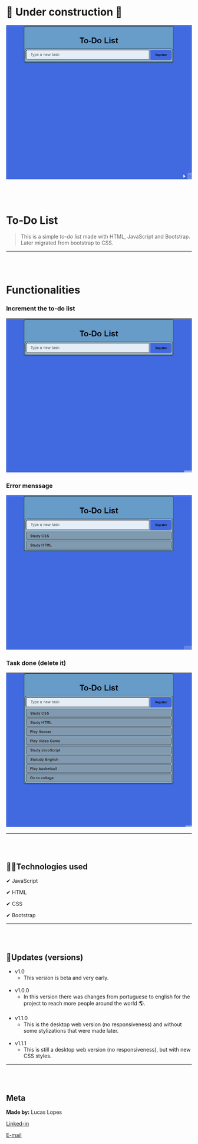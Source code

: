 # 🚧 Under construction 🚧

![To-Do List](img/readme/to-do_list.gif)
<br/><br/><br/><br/>

# To-Do List

>This is a simple _to-do list_ made with HTML, JavaScript and Bootstrap. Later migrated from bootstrap to CSS. 
---
<br/><br/>

# Functionalities

### Increment the to-do list
![Functionality1](img/readme/increment.gif)
<br/>

### Error menssage
![Functionality2](img/readme/error.gif)
<br/>

### Task done (delete it)
![Functionality3](img/readme/delete_task.gif)

----
<br/><br/>

## 👨‍💻Technologies used

✔ JavaScript

✔ HTML

✔ CSS

✔ Bootstrap

---
<br/><br/>

## 🚀Updates (versions)
* v1.0
    * This version is beta and very early.
    <br/><br/>
* v1.0.0
    * In this version there was changes from portuguese to english for the project to reach more people around the world 🌎.
    <br/><br/>
* v1.1.0
    * This is the desktop web version (no responsiveness) and without some stylizations that were made later.
    <br/><br/>
* v1.1.1
    * This is still a desktop web version (no responsiveness), but with new CSS styles.

---
<br/><br/>

## Meta
**Made by:** Lucas Lopes

[Linked-in](https://www.linkedin.com/in/lucas-lopes-840965190/ "My Linked-in")

[E-mail](mailto:lucas.santos.pessoal@outlook.com "My e-mail")

 